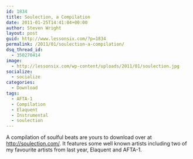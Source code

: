 ```yaml
---
id: 1834
title: Soulection, a Compilation
date: 2011-01-25T14:41:04+00:00
author: Steven Wright
layout: post
guid: http://www.lessonsix.com/?p=1834
permalink: /2011/01/soulection-a-compilation/
dsq_thread_id:
  - 350270414
image:
  - http://lessonsix.com/wp-content/uploads/2011/01/soulection.jpg
socialize:
  - socialize
categories:
  - Download
tags:
  - AFTA-1
  - Compilation
  - Elaquent
  - Instrumental
  - soulection
---
```

A compilation of soulful beats are yours to download over at <http://soulection.com/>. It features some well known artists including two of my favourite artists from last year, Elaquent and AFTA-1.